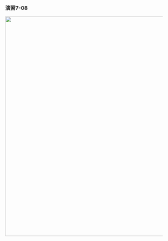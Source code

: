 ### 演習7-08
<img src="https://user-images.githubusercontent.com/48054315/148724756-36f1e0d8-1f65-4af6-82ea-5cb51c7a9956.PNG" width="700px">

